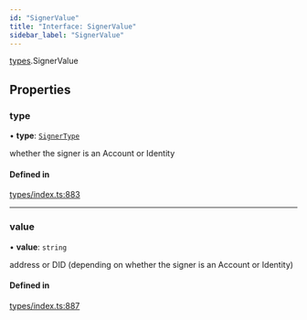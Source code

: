 ```yaml
---
id: "SignerValue"
title: "Interface: SignerValue"
sidebar_label: "SignerValue"
---
```


[types](../../../modules/Types/Types.md).SignerValue

## Properties

### type

• **type**: [`SignerType`](../../../enums/Types/SignerType/SignerType.md)

whether the signer is an Account or Identity

#### Defined in

[types/index.ts:883](https://github.com/PolymeshAssociation/polymesh-sdk/blob/720afb69c/src/types/index.ts#L883)

___

### value

• **value**: `string`

address or DID (depending on whether the signer is an Account or Identity)

#### Defined in

[types/index.ts:887](https://github.com/PolymeshAssociation/polymesh-sdk/blob/720afb69c/src/types/index.ts#L887)
